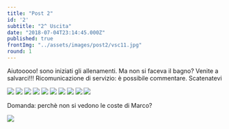 ```yaml
---
title: "Post 2"
id: '2'
subtitle: "2^ Uscita"
date: "2018-07-04T23:14:45.000Z"
published: true
frontImg: "../assets/images/post2/vsc11.jpg"
round: 1
---
```


Aiutooooo! sono iniziati gli allenamenti. Ma non si faceva il bagno?
Venite a salvarci!!!
Ricomunicazione di servizio: è possibile commentare. Scatenatevi

![](../assets/images/post2/vsc2.jpg)
![](../assets/images/post2/vsc3.jpg)
![](../assets/images/post2/vsc4.jpg)
![](../assets/images/post2/vsc5.jpg)
![](../assets/images/post2/vsc6.jpg)
![](../assets/images/post2/vsc7.jpg)
![](../assets/images/post2/vsc8.jpg)
![](../assets/images/post2/vsc9.jpg)
![](../assets/images/post2/vsc10.jpg)
![](../assets/images/post2/vsc12.jpg)

Domanda: perchè non si vedono le coste di Marco?

![](../assets/images/post2/vsc13.jpg)
